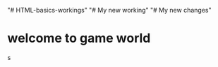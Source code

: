 "# HTML-basics-workings" 
"# My new working"
"# My new changes"
<!Doc type: HTML >
<html>
<body>
<h1>welcome to game world</h1>
</body>
</html>s